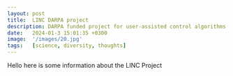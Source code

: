 ```yaml
---
layout: post
title:  LINC DARPA project
description: DARPA funded project for user-assisted control algorithms
date:   2024-01-3 15:01:35 +0300
image:  '/images/20.jpg'
tags:   [science, diversity, thoughts]
---
```


Hello here is some information about the LINC Project